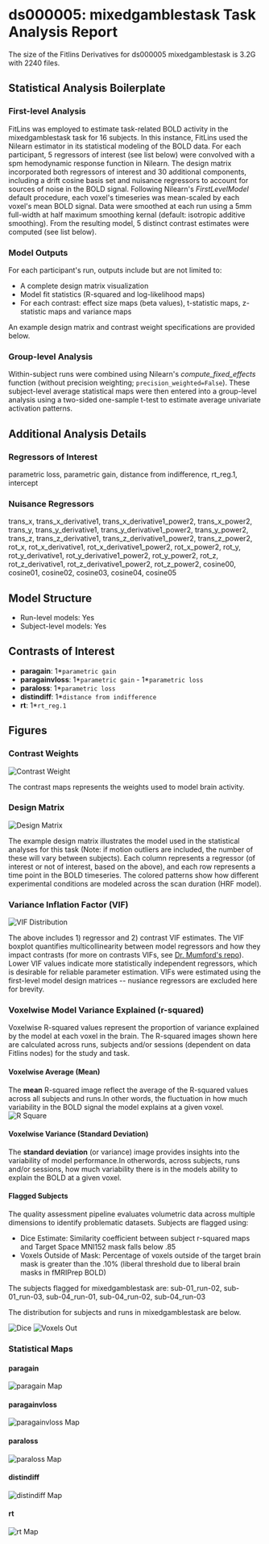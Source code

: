 # ds000005: mixedgamblestask Task Analysis Report

The size of the Fitlins Derivatives for ds000005 mixedgamblestask is 3.2G with 2240 files.

## Statistical Analysis Boilerplate

### First-level Analysis
FitLins was employed to estimate task-related BOLD activity in the mixedgamblestask task for 16 subjects. In this instance, FitLins used the Nilearn estimator in its statistical modeling of the BOLD data. For each participant, 5 regressors of interest (see list below) were convolved with a spm hemodynamic response function in Nilearn. The design matrix incorporated both regressors of interest and 30 additional components, including a drift cosine basis set and nuisance regressors to account for sources of noise in the BOLD signal. Following Nilearn's *FirstLevelModel* default procedure, each voxel's timeseries was mean-scaled by each voxel's mean BOLD signal. Data were smoothed at each run using a 5mm full-width at half maximum smoothing kernal (default: isotropic additive smoothing). From the resulting model, 5 distinct contrast estimates were computed (see list below).

### Model Outputs
For each participant's run, outputs include but are not limited to:
- A complete design matrix visualization
- Model fit statistics (R-squared and log-likelihood maps)
- For each contrast: effect size maps (beta values), t-statistic maps, z-statistic maps and variance maps

An example design matrix and contrast weight specifications are provided below.

### Group-level Analysis
Within-subject runs were combined using Nilearn's *compute_fixed_effects* function (without precision weighting; `precision_weighted=False`). These subject-level average statistical maps were then entered into a group-level analysis using a two-sided one-sample t-test to estimate average univariate activation patterns.

## Additional Analysis Details 
### Regressors of Interest
parametric loss, parametric gain, distance from indifference, rt_reg.1, intercept
### Nuisance Regressors
trans_x, trans_x_derivative1, trans_x_derivative1_power2, trans_x_power2, trans_y, trans_y_derivative1, trans_y_derivative1_power2, trans_y_power2, trans_z, trans_z_derivative1, trans_z_derivative1_power2, trans_z_power2, rot_x, rot_x_derivative1, rot_x_derivative1_power2, rot_x_power2, rot_y, rot_y_derivative1, rot_y_derivative1_power2, rot_y_power2, rot_z, rot_z_derivative1, rot_z_derivative1_power2, rot_z_power2, cosine00, cosine01, cosine02, cosine03, cosine04, cosine05
## Model Structure
- Run-level models: Yes
- Subject-level models: Yes

## Contrasts of Interest
- **paragain**: 1*`parametric gain`
- **paragainvloss**: 1*`parametric gain` - 1*`parametric loss`
- **paraloss**: 1*`parametric loss`
- **distindiff**: 1*`distance from indifference`
- **rt**: 1*`rt_reg.1`

## Figures

### Contrast Weights
![Contrast Weight](./imgs/ds000005_task-mixedgamblestask_contrast-matrix.svg)

The contrast maps represents the weights used to model brain activity.

### Design Matrix
![Design Matrix](./imgs/ds000005_task-mixedgamblestask_design-matrix.svg)

The example design matrix illustrates the model used in the statistical analyses for this task (Note: if motion outliers are included, the number of these will vary between subjects). Each column represents a regressor (of interest or not of interest, based on the above), and each row represents a time point in the BOLD timeseries. The colored patterns show how different experimental conditions are modeled across the scan duration (HRF model).

### Variance Inflation Factor (VIF)
![VIF Distribution](./imgs/ds000005_task-mixedgamblestask_vif-boxplot.png)

The above includes 1) regressor and 2) contrast VIF estimates. The VIF boxplot quantifies multicollinearity between model regressors and how they impact contrasts (for more on contrasts VIFs, see [Dr. Mumford's repo](https://github.com/jmumford/vif_contrasts)). Lower VIF values indicate more statistically independent regressors, which is desirable for reliable parameter estimation. VIFs were estimated using the first-level model design matrices -- nusiance regressors are excluded here for brevity.

### Voxelwise Model Variance Explained (r-squared)
Voxelwise R-squared values represent the proportion of variance explained by the model at each voxel in the brain. The R-squared images shown here are calculated across runs, subjects and/or sessions (dependent on data Fitlins nodes) for the study and task.

#### Voxelwise Average (Mean)
The **mean** R-squared image reflect the average of the R-squared values across all subjects and runs.In other words, the fluctuation in how much variability in the BOLD signal the model explains at a given voxel.
![R Square](./imgs/ds000005_task-mixedgamblestask_rsquare-mean.png)

#### Voxelwise Variance (Standard Deviation)
The **standard deviation** (or variance) image provides insights into the variability of model performance.In otherwords, across subjects, runs and/or sessions, how much variability there is in the models ability to explain the BOLD at a given voxel.

#### Flagged Subjects
The quality assessment pipeline evaluates volumetric data across multiple dimensions to identify problematic datasets. Subjects are flagged using: 

  - Dice Estimate: Similarity coefficient between subject r-squared maps and Target Space MNI152 mask falls below .85 
  - Voxels Outside of Mask: Percentage of voxels outside of the target brain mask is greater than the .10% (liberal threshold due to liberal brain masks in fMRIPrep BOLD) 

The subjects flagged for mixedgamblestask are:
sub-01_run-02, sub-01_run-03, sub-04_run-01, sub-04_run-02, sub-04_run-03

The distribution for subjects and runs in mixedgamblestask are below. 

![Dice](./imgs/ds000005_task-mixedgamblestask_hist-dicesimilarity.png)
![Voxels Out](./imgs/ds000005_task-mixedgamblestask_hist-voxoutmask.png)

### Statistical Maps

#### paragain
![paragain Map](./imgs/ds000005_task-mixedgamblestask_contrast-paragain_map.png)

#### paragainvloss
![paragainvloss Map](./imgs/ds000005_task-mixedgamblestask_contrast-paragainvloss_map.png)

#### paraloss
![paraloss Map](./imgs/ds000005_task-mixedgamblestask_contrast-paraloss_map.png)

#### distindiff
![distindiff Map](./imgs/ds000005_task-mixedgamblestask_contrast-distindiff_map.png)

#### rt
![rt Map](./imgs/ds000005_task-mixedgamblestask_contrast-rt_map.png)
